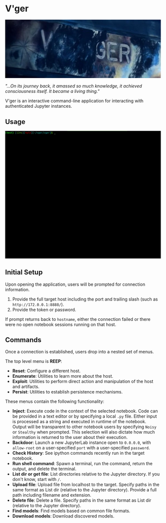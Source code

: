 # V'ger

![](static/vger.jpg)

_"…On its journey back, it amassed so much knowledge, it achieved consciousness itself. It became a living thing."_

V'ger is an interactive command-line application for interacting with authenticated Jupyter instances.

## Usage

![](static/usage.gif)

## Initial Setup

Upon opening the application, users will be prompted for connection information.
1. Provide the full target host including the port and trailing slash (such as `http://172.0.0.1:8888/`).
2. Provide the token or password.

If prompt returns back to `hostname`, either the connection failed or there were no open notebook sessions running on that host.

## Commands

Once a connection is established, users drop into a nested set of menus.

The top level menu is **REEP**:
- **Reset**: Configure a different host.
- **Enumerate**: Utilities to learn more about the host.
- **Exploit**: Utilities to perform direct action and manipulation of the host and artifacts.
- **Persist**: Utilities to establish persistence mechanisms.

These menus contain the following functionality:
- **Inject**: Execute code in the context of the selected notebook. Code can be provided in a text editor or by specifying a local `.py` file. Either input is processed as a string and executed in runtime of the notebook. Output will be transparent to other notebook users by specifying `Noisy` or `Stealthy` when prompted. This selection will also dictate how much information is returned to the user about their execution.
- **Backdoor**: Launch a new JupyterLab instance open to `0.0.0.0`, with `allow-root` on a user-specified `port` with a user-specified `password`.
- **Check History**: See ipython commands recently run in the target notebook.
- **Run shell command**: Spawn a terminal, run the command, return the output, and delete the terminal.
- **List dir or get file**: List directories relative to the Jupyter directory. If you don't know, start with `/`.
- **Upload file**: Upload file from localhost to the target. Specify paths in the same format as List dir (relative to the Jupyter directory). Provide a full path including filename and extension.
- **Delete file**: Delete a file. Specify paths in the same format as List dir (relative to the Jupyter directory).
- **Find models**: Find models based on common file formats.
- **Download models**: Download discovered models.